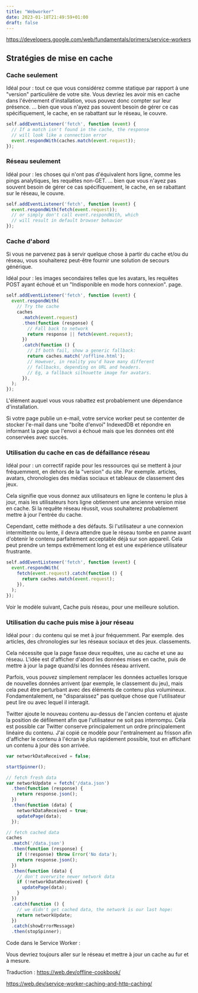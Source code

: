 ```yaml
---
title: "Webworker"
date: 2023-01-18T21:49:59+01:00
draft: false
---
```



https://developers.google.com/web/fundamentals/primers/service-workers

## Stratégies de mise en cache

### Cache seulement

Idéal pour : tout ce que vous considérez comme statique par rapport à une "version" particulière de votre site. Vous devriez les avoir mis en cache dans l'événement d'installation, vous pouvez donc compter sur leur présence. … bien que vous n'ayez pas souvent besoin de gérer ce cas spécifiquement, le cache, en se rabattant sur le réseau, le couvre.

```javascript
self.addEventListener('fetch', function (event) {
  // If a match isn't found in the cache, the response
  // will look like a connection error
  event.respondWith(caches.match(event.request));
});
```

### Réseau seulement

Idéal pour : les choses qui n'ont pas d'équivalent hors ligne, comme les pings analytiques, les requêtes non-GET. … bien que vous n'ayez pas souvent besoin de gérer ce cas spécifiquement, le cache, en se rabattant sur le réseau, le couvre.

```javascript
self.addEventListener('fetch', function (event) {
  event.respondWith(fetch(event.request));
  // or simply don't call event.respondWith, which
  // will result in default browser behavior
});
```

### Cache d'abord

Si vous ne parvenez pas à servir quelque chose à partir du cache et/ou du réseau, vous souhaiterez peut-être fournir une solution de secours générique.

Idéal pour : les images secondaires telles que les avatars, les requêtes POST ayant échoué et un "Indisponible en mode hors connexion". page.

```javascript
self.addEventListener('fetch', function (event) {
  event.respondWith(
    // Try the cache
    caches
      .match(event.request)
      .then(function (response) {
        // Fall back to network
        return response || fetch(event.request);
      })
      .catch(function () {
        // If both fail, show a generic fallback:
        return caches.match('/offline.html');
        // However, in reality you'd have many different
        // fallbacks, depending on URL and headers.
        // Eg, a fallback silhouette image for avatars.
      }),
  );
});
```

L'élément auquel vous vous rabattez est probablement une dépendance d'installation.

Si votre page publie un e-mail, votre service worker peut se contenter de stocker l'e-mail dans une "boîte d'envoi" IndexedDB et répondre en informant la page que l'envoi a échoué mais que les données ont été conservées avec succès.


### Utilisation du cache en cas de défaillance réseau

Idéal pour : un correctif rapide pour les ressources qui se mettent à jour fréquemment, en dehors de la "version" du site. Par exemple. articles, avatars, chronologies des médias sociaux et tableaux de classement des jeux.

Cela signifie que vous donnez aux utilisateurs en ligne le contenu le plus à jour, mais les utilisateurs hors ligne obtiennent une ancienne version mise en cache. Si la requête réseau réussit, vous souhaiterez probablement mettre à jour l'entrée du cache.

Cependant, cette méthode a des défauts. Si l'utilisateur a une connexion intermittente ou lente, il devra attendre que le réseau tombe en panne avant d'obtenir le contenu parfaitement acceptable déjà sur son appareil. Cela peut prendre un temps extrêmement long et est une expérience utilisateur frustrante.

```javascript
self.addEventListener('fetch', function (event) {
  event.respondWith(
    fetch(event.request).catch(function () {
      return caches.match(event.request);
    }),
  );
});
```

Voir le modèle suivant, Cache puis réseau, pour une meilleure solution.

### Utilisation du cache puis mise à jour réseau

Idéal pour : du contenu qui se met à jour fréquemment. Par exemple. des articles, des chronologies sur les réseaux sociaux et des jeux. classements.

Cela nécessite que la page fasse deux requêtes, une au cache et une au réseau. L'idée est d'afficher d'abord les données mises en cache, puis de mettre à jour la page quand/si les données réseau arrivent.

Parfois, vous pouvez simplement remplacer les données actuelles lorsque de nouvelles données arrivent (par exemple, le classement du jeu), mais cela peut être perturbant avec des éléments de contenu plus volumineux. Fondamentalement, ne "disparaissez" pas quelque chose que l'utilisateur peut lire ou avec lequel il interagit.

Twitter ajoute le nouveau contenu au-dessus de l'ancien contenu et ajuste la position de défilement afin que l'utilisateur ne soit pas interrompu. Cela est possible car Twitter conserve principalement un ordre principalement linéaire du contenu. J'ai copié ce modèle pour l'entraînement au frisson afin d'afficher le contenu à l'écran le plus rapidement possible, tout en affichant un contenu à jour dès son arrivée.

```javascript
var networkDataReceived = false;

startSpinner();

// fetch fresh data
var networkUpdate = fetch('/data.json')
  .then(function (response) {
    return response.json();
  })
  .then(function (data) {
    networkDataReceived = true;
    updatePage(data);
  });

// fetch cached data
caches
  .match('/data.json')
  .then(function (response) {
    if (!response) throw Error('No data');
    return response.json();
  })
  .then(function (data) {
    // don't overwrite newer network data
    if (!networkDataReceived) {
      updatePage(data);
    }
  })
  .catch(function () {
    // we didn't get cached data, the network is our last hope:
    return networkUpdate;
  })
  .catch(showErrorMessage)
  .then(stopSpinner);
  ```

Code dans le Service Worker :

Vous devriez toujours aller sur le réseau et mettre à jour un cache au fur et à mesure.

Traduction : https://web.dev/offline-cookbook/

https://web.dev/service-worker-caching-and-http-caching/

